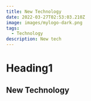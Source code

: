 ```yaml
---
title: New Technology
date: 2022-03-27T02:53:03.210Z
image: images/mylogo-dark.png
tags:
  - Technology
description: New tech
---
```

# Heading1
## New Technology